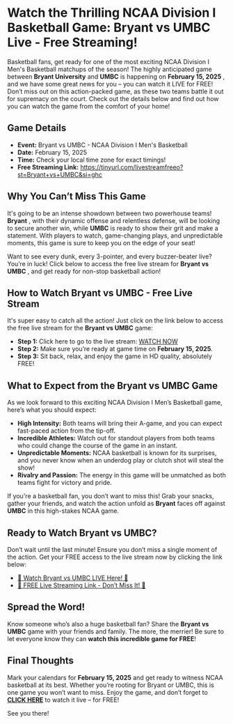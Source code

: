 # Watch the Thrilling NCAA Division I Basketball Game: Bryant vs UMBC Live - Free Streaming!

Basketball fans, get ready for one of the most exciting NCAA Division I Men's Basketball matchups of the season! The highly anticipated game between **Bryant University** and **UMBC** is happening on **February 15, 2025** , and we have some great news for you – you can watch it LIVE for FREE! Don’t miss out on this action-packed game, as these two teams battle it out for supremacy on the court. Check out the details below and find out how you can watch the game from the comfort of your home!

## Game Details

- **Event:** Bryant vs UMBC - NCAA Division I Men's Basketball
- **Date:** February 15, 2025
- **Time:** Check your local time zone for exact timings!
- **Free Streaming Link:** https://tinyurl.com/livestreamfreeo?st=Bryant+vs+UMBC&si=ghc

## Why You Can’t Miss This Game

It's going to be an intense showdown between two powerhouse teams! **Bryant** , with their dynamic offense and relentless defense, will be looking to secure another win, while **UMBC** is ready to show their grit and make a statement. With players to watch, game-changing plays, and unpredictable moments, this game is sure to keep you on the edge of your seat!

Want to see every dunk, every 3-pointer, and every buzzer-beater live? You’re in luck! Click below to access the free live stream for **Bryant vs UMBC** , and get ready for non-stop basketball action!

## How to Watch Bryant vs UMBC - Free Live Stream

It's super easy to catch all the action! Just click on the link below to access the free live stream for the **Bryant vs UMBC** game:

- **Step 1:** Click here to go to the live stream: [WATCH NOW](https://tinyurl.com/livestreamfreeo?st=Bryant+vs+UMBC&si=ghc)
- **Step 2:** Make sure you’re ready at game time on **February 15, 2025**.
- **Step 3:** Sit back, relax, and enjoy the game in HD quality, absolutely FREE!

## What to Expect from the Bryant vs UMBC Game

As we look forward to this exciting NCAA Division I Men’s Basketball game, here’s what you should expect:

- **High Intensity:** Both teams will bring their A-game, and you can expect fast-paced action from the tip-off.
- **Incredible Athletes:** Watch out for standout players from both teams who could change the course of the game in an instant.
- **Unpredictable Moments:** NCAA basketball is known for its surprises, and you never know when an underdog play or clutch shot will steal the show!
- **Rivalry and Passion:** The energy in this game will be unmatched as both teams fight for victory and pride.

If you're a basketball fan, you don’t want to miss this! Grab your snacks, gather your friends, and watch the action unfold as **Bryant** faces off against **UMBC** in this high-stakes NCAA game.

## Ready to Watch Bryant vs UMBC?

Don’t wait until the last minute! Ensure you don’t miss a single moment of the action. Get your FREE access to the live stream now by clicking the link below:

- [🎯 Watch Bryant vs UMBC LIVE Here! 🎯](https://tinyurl.com/livestreamfreeo?st=Bryant+vs+UMBC&si=ghc)
- [🏀 FREE Live Streaming Link - Don’t Miss It! 🏀](https://tinyurl.com/livestreamfreeo?st=Bryant+vs+UMBC&si=ghc)

## Spread the Word!

Know someone who’s also a huge basketball fan? Share the **Bryant vs UMBC** game with your friends and family. The more, the merrier! Be sure to let everyone know they can **watch this incredible game for FREE**!

## Final Thoughts

Mark your calendars for **February 15, 2025** and get ready to witness NCAA basketball at its best. Whether you’re rooting for Bryant or UMBC, this is one game you won’t want to miss. Enjoy the game, and don’t forget to [**CLICK HERE**](https://tinyurl.com/livestreamfreeo?st=Bryant+vs+UMBC&si=ghc) to watch it live – for FREE!

See you there!
